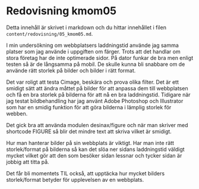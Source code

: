 ---
---
Redovisning kmom05
=========================

Detta innehåll är skrivet i markdown och du hittar innehållet i filen `content/redovisning/05_kmom05.md`.

I min undersökning om webbplatsers laddningstid använde jag samma platser som jag använde i uppgiften om färger. Trots att det handlar om stora företag har de inte optimerade sidor. På dator funkar de bra men enligt testen så är de långsamma på mobil. De skulle kunna bli snabbare om de använde rätt storlek på bilder och bilder i rätt format.

Det var roligt att testa Cimage, beskära och prova olika filter. Det är ett smidigt sätt att ändra måttet på bilder för att anpassa dem till webbplatsen och få en bra storlek på bilderna för att nå en bra laddningstid. Tidigare när jag testat bildbehandling har jag använt Adobe Photoshop och Illustrator som har en smidig funktion för att göra bilderna i lämplig storlek för webben.

Det gick bra att använda modulen desinax/figure och när man skriver med shortcode FIGURE så blir det mindre text att skriva vilket är smidigt.

Hur man hanterar bilder på sin webbplats är viktigt. Har man inte rätt storlek/format på bilderna så kan det slöa ner sidans laddningstid väldigt mycket vilket gör att den som besöker sidan lessnar och tycker sidan är jobbig att titta på.

Det får bli momentets TIL också, att upptäcka hur mycket bilders storlek/format betyder för upplevelsen av en webbplats.
